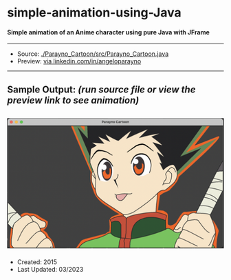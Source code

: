# simple-animation-using-Java
#### Simple animation of an Anime character using pure Java with JFrame
---
* Source: [./Parayno_Cartoon/src/Parayno_Cartoon.java](https://github.com/angeloparayno/simple-animation-using-Java/blob/main/Parayno_Cartoon/src/Parayno_Cartoon.java)
* Preview: [via linkedin.com/in/angeloparayno](https://www.linkedin.com/posts/angeloparayno_old-project-from-my-treasure-box-simple-activity-7045579453598486528-422q?utm_source=share&utm_medium=member_desktop)
---
## Sample Output: *(run source file or view the preview link to see animation)*
![](https://github.com/angeloparayno/simple-animation-using-Java/blob/main/Sample%20Output.png)
---
* Created: 2015
* Last Updated: 03/2023
